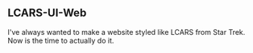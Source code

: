 ## LCARS-UI-Web

I've always wanted to make a website styled like LCARS from Star Trek. Now is the time to actually do it.